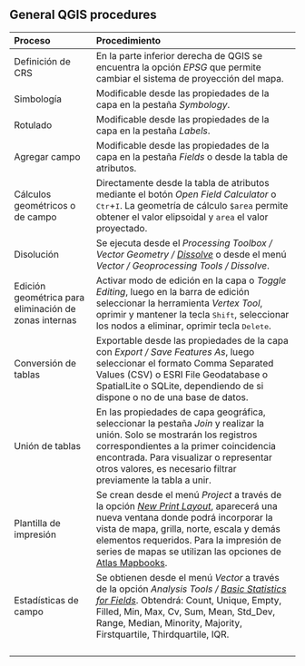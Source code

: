 ## General QGIS procedures

| Proceso                                               | Procedimiento                                                                                                                                                                                                                                                                                                                                                                                                                             |
|:------------------------------------------------------|:------------------------------------------------------------------------------------------------------------------------------------------------------------------------------------------------------------------------------------------------------------------------------------------------------------------------------------------------------------------------------------------------------------------------------------------|
| Definición de CRS                                     | En la parte inferior derecha de QGIS se encuentra la opción _EPSG_ que permite cambiar el sistema de proyección del mapa.                                                                                                                                                                                                                                                                                                                 |
| Simbología                                            | Modificable desde las propiedades de la capa en la pestaña _Symbology_.                                                                                                                                                                                                                                                                                                                                                                   |
| Rotulado                                              | Modificable desde las propiedades de la capa en la pestaña _Labels_.                                                                                                                                                                                                                                                                                                                                                                      |
| Agregar campo                                         | Modificable desde las propiedades de la capa en la pestaña _Fields_ o desde la tabla de atributos.                                                                                                                                                                                                                                                                                                                                        |
| Cálculos geométricos o de campo                       | Directamente desde la tabla de atributos mediante el botón _Open Field Calculator_ o <kbd>Ctr</kbd>+<kbd>I</kbd>. La geometría de cálculo `$area` permite obtener el valor elipsoidal y `area` el valor proyectado.                                                                                                                                                                                                                       |
| Disolución                                            | Se ejecuta desde el _Processing Toolbox / Vector Geometry / [Dissolve](https://docs.qgis.org/3.34/en/docs/user_manual/processing_algs/qgis/vectorgeometry.html#dissolve)_ o desde el menú _Vector / Geoprocessing Tools / Dissolve_.                                                                                                                                                                                                      |
| Edición geométrica para eliminación de zonas internas | Activar modo de edición en la capa o _Toggle Editing_, luego en la barra de edición seleccionar la herramienta _Vertex Tool_, oprimir y mantener la tecla <kbd>Shift</kbd>, seleccionar los nodos a eliminar, oprimir tecla <kbd>Delete</kbd>.                                                                                                                                                                                            |
| Conversión de tablas                                  | Exportable desde las propiedades de la capa con _Export / Save Features As_, luego seleccionar el formato Comma Separated Values (CSV) o ESRI File Geodatabase o SpatialLite o SQLite, dependiendo de si dispone o no de una base de datos.                                                                                                                                                                                               |
| Unión de tablas                                       | En las propiedades de capa geográfica, seleccionar la pestaña _Join_ y realizar la unión. Solo se mostrarán los registros correspondientes a la primer coincidencia encontrada. Para visualizar o representar otros valores, es necesario filtrar previamente la tabla a unir.                                                                                                                                                            |
| Plantilla de impresión                                | Se crean desde el menú _Project_ a través de la opción [_New Print Layout_](https://docs.qgis.org/3.34/en/docs/training_manual/map_composer/map_composer.html), aparecerá una nueva ventana donde podrá incorporar la vista de mapa, grilla, norte, escala y demás elementos requeridos. Para la impresión de series de mapas se utilizan las opciones de [Atlas Mapbooks](https://gisgeography.com/how-to-create-qgis-atlas-mapbooks/).  |
| Estadísticas de campo                                 | Se obtienen desde el menú _Vector_ a través de la opción _Analysis Tools / [Basic Statistics for Fields](https://docs.qgis.org/3.34/en/docs/user_manual/processing_algs/qgis/vectoranalysis.html#basic-statistics-for-fields)_. Obtendrá: Count, Unique, Empty, Filled, Min, Max, Cv, Sum, Mean, Std_Dev, Range, Median, Minority, Majority, Firstquartile, Thirdquartile, IQR.                                                           |
|                                                       |                                                                                                                                                                                                                                                                                                                                                                                                                                           |
|                                                       |                                                                                                                                                                                                                                                                                                                                                                                                                                           |
|                                                       |                                                                                                                                                                                                                                                                                                                                                                                                                                           |
|                                                       |                                                                                                                                                                                                                                                                                                                                                                                                                                           |

